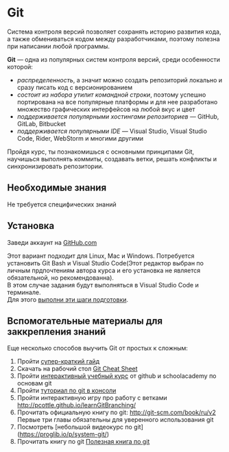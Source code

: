 # Git

Система контроля версий позволяет сохранять историю развития кода, а также обмениваться кодом между разработчиками, поэтому полезна при написании любой программы.

**Git** — одна из популярных систем контроля версий, среди особенности которой:
- *распределенность*, а значит можно создать репозиторий локально и сразу писать код с версионированием
- *состоит из набора утилит командной строки*, поэтому успешно портирована на все популярные платформы и для нее разработано множество графических интерфейсов на любой вкус и цвет
- *поддерживается популярными хостингами репозиториев* — GitHub, GitLab, Bitbucket
- *поддерживается популярными IDE* — Visual Studio, Visual Studio Code, Rider, WebStorm и многими другими

Пройдя курс, ты познакомишься с основными принципами Git, научишься выполнять коммиты, создавать ветки, решать конфликты и синхронизировать репозитории. 


## Необходимые знания

Не требуется специфических знаний


## Установка

Заведи аккаунт на [GitHub.com](https://github.com/join)

Этот вариант подходит для Linux, Mac и Windows. Потребуется установить Git Bash и Visual Studio Code(Этот редактор выбран по личным прдпочтениям автора курса и его установка не является обязательной, но рекомендованна).  
В этом случае задания будут выполняться в Visual Studio Code и терминале.  
Для этого [выполни эти шаги подготовки](https://github.com/schumixer/info_git/blob/master/git-install-cli.md).



## Вспомогательные материалы для заккрепления знаний

Еще несколько способов выучить Git от простых к сложным:
1. Пройти [супер-краткий гайд](http://rogerdudler.github.io/git-guide/)
2. Скачать на рабочий стол [Git Cheat Sheet](https://github.com/schumixer/info_git/tree/master/git_cheat_sheet)
3. Пройти [интерактивный учебный курс](https://try.github.io) от github и schoolacademy по основам git
4. Пройти [туториал по git в консоли](https://githowto.com/ru)
5. Пройти интерактивную игру про работу с ветками http://pcottle.github.io/learnGitBranching/
6. Прочитать официальную книгу по git: http://git-scm.com/book/ru/v2 Первые три главы обязательны для уверенного использования git
7. Посмотреть [небольшой видеокурс по git] (https://proglib.io/p/system-git/)
8. Прочитать книгу по git [Полезная книга по git](https://github.com/schumixer/info_git/tree/master/literature)
